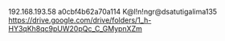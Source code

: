 192.168.193.58
a0cbf4b62a70a114
K@l!n!ngr@dsatutigalima135
https://drive.google.com/drive/folders/1_h-HY3qKh8qc9pUW20pQc_C_GMypnXZm
